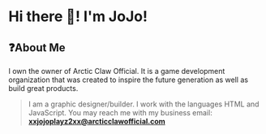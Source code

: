 # Hi there 👋! I'm JoJo!
## ❓About Me
I own the owner of Arctic Claw Official. It is a game development organization that was created to inspire the future generation as well as build great products.
> I am a graphic designer/builder. I work with the languages HTML and JavaScript.
> You may reach me with my business email: **xxjojoplayz2xx@arcticclawofficial.com**

##
<!--
**Jojoplayz2/Jojoplayz2** is a ✨ _special_ ✨ repository because its `README.md` (this file) appears on your GitHub profile.

Here are some ideas to get you started:

- 🔭 I’m currently working on ...
- 🌱 I’m currently learning ...
- 👯 I’m looking to collaborate on ...
- 🤔 I’m looking for help with ...
- 💬 Ask me about ...
- 📫 How to reach me: ...
- 😄 Pronouns: ...
- ⚡ Fun fact: ...
-->
